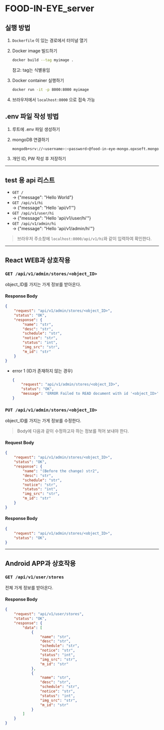 # FOOD-IN-EYE_server

## 실행 방법  

1. `Dockerfile` 이 있는 경로에서 터미널 열기
2. Docker image 빌드하기
    
    ```bash
    docker build --tag myimage .
    ```
    
    참고: tag는 식별용임
    
3. Docker container 실행하기
    
    ```bash
    docker run -it -p 8000:8000 myimage
    ```
    
4. 브라우저에서 `localhost:8000` 으로 접속 가능
   
## .env 파일 작성 방법

1. 루트에 .env 파일 생성하기
2. mongoDB 연결하기

    ```bash
    mongodb+srv://<username>:<password>@food-in-eye-mongo.opxseft.mongodb.net/test
    ```

3. 개인 ID, PW 작성 후 저장하기

---
## test 용 api 리스트
- `GET /`  
-> {"message": "Hello World"}  
- `GET /api/v1/hi`  
-> {"message": "Hello 'api/v1'"}
- `GET /api/v1/user/hi`  
-> {"message": "Hello 'api/v1/user/hi'"}
- `GET /api/v1/admin/hi`  
-> {"message": "Hello 'api/v1/admin/hi'"}  
  
> 브라우저 주소창에 `localhost:8000/api/v1/hi`와 같이 입력하여 확인한다.
---

## React WEB과 상호작용

### `GET /api/v1/admin/stores/<object_ID>` 
object_ID를 가지는 가게 정보를 받아온다.  

#### Response Body

```json
{
    "request": "api/v1/admin/stores/<object_ID>",
    "status": "OK",
    "response": {
        "name": "str",
        "desc": "str",
        "schedule": "str",
        "notice": "str",
        "status": "int",
        "img_src": "str",
        "m_id": "str"
    }
}
```

- error 1 (ID가 존재하지 않는 경우)   

    ```json
    { 
        "request": "api/v1/admin/stores/<object_ID>", 
        "status": "OK", 
        "message": "ERROR Failed to READ document with id '<object_ID>'" 
    }
    ```


### `PUT /api/v1/admin/stores/<object_ID>` 
object_ID를 가지는 가게 정보를 수정한다.  
> Body에 다음과 같이 수정하고자 하는 정보를 적어 보내야 한다.

#### Request Body

```json
{
    "request": "api/v1/admin/stores/<object_ID>",
    "status": "OK",
    "response": {
        "name": "(Before the change) str2",
        "desc": "str",
        "schedule": "str",
        "notice": "str",
        "status": "int",
        "img_src": "str",
        "m_id": "str"
    }
}
```

#### Response Body
  
```json
{
    "request": "api/v1/admin/stores/<object_ID>",
    "status": "OK",
}
```

---
## Android APP과 상호작용 

### `GET /api/v1/user/stores`
전체 가게 정보를 받아온다.

#### Response Body

```json
{
    "request": "api/v1/user/stores",
    "status": "OK",
    "response": {    
        "data": [
            {
                "name": "str",
                "desc": "str",
                "schedule": "str",
                "notice": "str",
                "status": "int",
                "img_src": "str",
                "m_id": "str"
            },
            {
                "name": "str",
                "desc": "str",
                "schedule": "str",
                "notice": "str",
                "status": "int",
                "img_src": "str",
                "m_id": "str"
            }
        ]
    }
}
```
